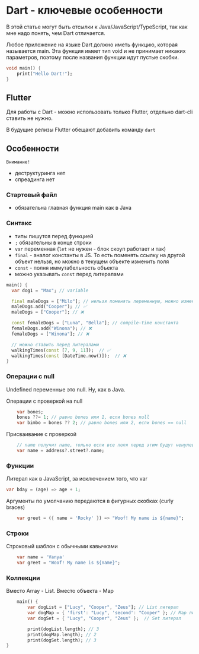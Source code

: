 # Dart - ключевые особенности

В этой статье могут быть отсылки к Java/JavaScript/TypeScript, так как мне надо понять, чем Dart отличается.

Любое приложение на языке Dart должно иметь функцию, которая называется main. Эта функция имеет тип void и не принимает никаких параметров, поэтому после названия функции идут пустые скобки.

```dart
void main() {
    print("Hello Dart!");
}
```

## Flutter
Для работы c Dart - можно использовать только Flutter, отдельно dart-cli ставить не нужно.

В будущие релизы Flutter обещают добавить команду `dart`

## Особенности 

`Внимание!`
- деструктуринга нет
- спреадинга нет

### Стартовый файл
- обязательна главная функция main как в Java

### Синтакс 
- типы пишутся перед функцией
- `;` обязательны в конце строки
- `var` переменная (`let` не нужен - блок скоуп работает и так)
- `final` - аналог константы в JS. То есть поменять ссылку на другой объект нельзя, но можно в текущем объекте изменить поля
- `const` - полня иммутабельность объекта
-  можно указывать `const` перед литералами

```dart
main() {
  var dog1 = "Max"; // variable

  final maleDogs = ["Milo"]; // нельзя поменять переменную, можно изменить поля
  maleDogs.add("Cooper"); // ✅
  maleDogs = ["Cooper"]; // ❌

  const femaleDogs = ["Luna", "Bella"]; // compile-time константа 
  femaleDogs.add("Winona"); // ❌
  femaleDogs = ["Winona"]; // ❌

  // можно ставить перед литералами
  walkingTimes(const [7, 9, 11]);  // ✅
  walkingTimes(const [DateTime.now()]);  // ❌
}
```

### Операции с null
Undefined переменные это null. Ну, как в Java.  

Операции с проверкой на null

```dart
    var bones;
    bones ??= 1; // равно bones или 1, если bones null
    var bimbo = bones ?? 2; // равно bones или 2, если bones == null
```

Присваивание с проверкой 
```dart
    // name получит name, только если все поля перед этим будут ненулевыми
    var name = address?.street?.name;
```

### Функции
Литерал как в JavaScript, за исключением того, что var
```dart 
var bday = (age) => age + 1;
```

Аргументы по умолчанию передаются в фигурных скобках (curly braces)
```dart
    var greet = ({ name = 'Rocky' }) => "Woof! My name is ${name}";
```
### Строки

Строковый шаблон с обычными кавычками
```dart
    var name = 'Vanya'
    var greet = "Woof! My name is ${name}";
```

### Коллекции
Вместо Array - List. Вместо объекта - Map
```dart
    main() {
        var dogList = ["Lucy", "Cooper", "Zeus"]; // List литерал
        var dogMap = { 'first': "Lucy", 'second': "Cooper" }; // Map литерал. could use #first symbol instead
        var dogSet = { "Lucy", "Cooper", "Zeus" };  // Set литерал

        print(dogList.length); // 3
        print(dogMap.length); // 2
        print(dogSet.length); // 3
}
```